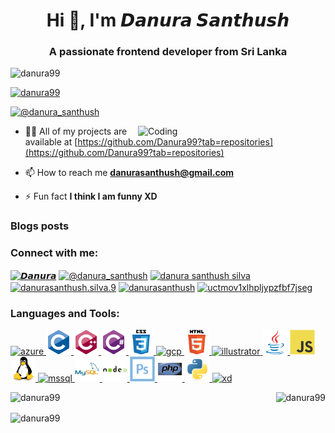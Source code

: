 <h1 align="center">Hi 👋, I'm 𝘿𝙖𝙣𝙪𝙧𝙖 𝙎𝙖𝙣𝙩𝙝𝙪𝙨𝙝</h1>
<h3 align="center">A passionate frontend developer from Sri Lanka</h3>

<p align="left"> <img src="https://komarev.com/ghpvc/?username=danura99&label=Profile%20views&color=0e75b6&style=flat" alt="danura99" /> </p>

<p align="left"> <a href="https://github.com/ryo-ma/github-profile-trophy"><img src="https://github-profile-trophy.vercel.app/?username=danura99" alt="danura99" /></a> </p>

<p align="left"> <a href="https://twitter.com/@danura_santhush" target="blank"><img src="https://img.shields.io/twitter/follow/@danura_santhush?logo=twitter&style=for-the-badge" alt="@danura_santhush" /></a> </p>

<img align="right" alt="Coding" width="300" src="https://user-images.githubusercontent.com/48678280/88862734-4903af80-d201-11ea-968b-9c939d88a37c.gif"/>

- 👨‍💻 All of my projects are available at [https://github.com/Danura99?tab=repositories](https://github.com/Danura99?tab=repositories)

- 📫 How to reach me **danurasanthush@gmail.com**

- ⚡ Fun fact **I think I am funny XD**

### Blogs posts
<!-- BLOG-POST-LIST:START -->
<!-- BLOG-POST-LIST:END -->

<h3 align="left">Connect with me:</h3>
<p align="left">
<a href="https://dev.to/𝘿𝙖𝙣𝙪𝙧𝙖" target="blank"><img align="center" src="https://cdn.jsdelivr.net/npm/simple-icons@3.0.1/icons/dev-dot-to.svg" alt="𝘿𝙖𝙣𝙪𝙧𝙖" height="30" width="40" /></a>
<a href="https://twitter.com/@danura_santhush" target="blank"><img align="center" src="https://raw.githubusercontent.com/rahuldkjain/github-profile-readme-generator/master/src/images/icons/Social/twitter.svg" alt="@danura_santhush" height="30" width="40" /></a>
<a href="https://linkedin.com/in/danura santhush silva" target="blank"><img align="center" src="https://raw.githubusercontent.com/rahuldkjain/github-profile-readme-generator/master/src/images/icons/Social/linked-in-alt.svg" alt="danura santhush silva" height="30" width="40" /></a>
<a href="https://fb.com/danurasanthush.silva.9" target="blank"><img align="center" src="https://raw.githubusercontent.com/rahuldkjain/github-profile-readme-generator/master/src/images/icons/Social/facebook.svg" alt="danurasanthush.silva.9" height="30" width="40" /></a>
<a href="https://instagram.com/danurasanthush" target="blank"><img align="center" src="https://raw.githubusercontent.com/rahuldkjain/github-profile-readme-generator/master/src/images/icons/Social/instagram.svg" alt="danurasanthush" height="30" width="40" /></a>
<a href="https://www.youtube.com/c/uctmov1xlhpljypzfbf7jseg" target="blank"><img align="center" src="https://raw.githubusercontent.com/rahuldkjain/github-profile-readme-generator/master/src/images/icons/Social/youtube.svg" alt="uctmov1xlhpljypzfbf7jseg" height="30" width="40" /></a>
</p>

<h3 align="left">Languages and Tools:</h3>
<p align="left"> <a href="https://azure.microsoft.com/en-in/" target="_blank"> <img src="https://www.vectorlogo.zone/logos/microsoft_azure/microsoft_azure-icon.svg" alt="azure" width="40" height="40"/> </a> <a href="https://www.cprogramming.com/" target="_blank"> <img src="https://raw.githubusercontent.com/devicons/devicon/master/icons/c/c-original.svg" alt="c" width="40" height="40"/> </a> <a href="https://www.w3schools.com/cpp/" target="_blank"> <img src="https://raw.githubusercontent.com/devicons/devicon/master/icons/cplusplus/cplusplus-original.svg" alt="cplusplus" width="40" height="40"/> </a> <a href="https://www.w3schools.com/cs/" target="_blank"> <img src="https://raw.githubusercontent.com/devicons/devicon/master/icons/csharp/csharp-original.svg" alt="csharp" width="40" height="40"/> </a> <a href="https://www.w3schools.com/css/" target="_blank"> <img src="https://raw.githubusercontent.com/devicons/devicon/master/icons/css3/css3-original-wordmark.svg" alt="css3" width="40" height="40"/> </a> <a href="https://cloud.google.com" target="_blank"> <img src="https://www.vectorlogo.zone/logos/google_cloud/google_cloud-icon.svg" alt="gcp" width="40" height="40"/> </a> <a href="https://www.w3.org/html/" target="_blank"> <img src="https://raw.githubusercontent.com/devicons/devicon/master/icons/html5/html5-original-wordmark.svg" alt="html5" width="40" height="40"/> </a> <a href="https://www.adobe.com/in/products/illustrator.html" target="_blank"> <img src="https://www.vectorlogo.zone/logos/adobe_illustrator/adobe_illustrator-icon.svg" alt="illustrator" width="40" height="40"/> </a> <a href="https://www.java.com" target="_blank"> <img src="https://raw.githubusercontent.com/devicons/devicon/master/icons/java/java-original.svg" alt="java" width="40" height="40"/> </a> <a href="https://developer.mozilla.org/en-US/docs/Web/JavaScript" target="_blank"> <img src="https://raw.githubusercontent.com/devicons/devicon/master/icons/javascript/javascript-original.svg" alt="javascript" width="40" height="40"/> </a> <a href="https://www.linux.org/" target="_blank"> <img src="https://raw.githubusercontent.com/devicons/devicon/master/icons/linux/linux-original.svg" alt="linux" width="40" height="40"/> </a> <a href="https://www.microsoft.com/en-us/sql-server" target="_blank"> <img src="https://www.svgrepo.com/show/303229/microsoft-sql-server-logo.svg" alt="mssql" width="40" height="40"/> </a> <a href="https://www.mysql.com/" target="_blank"> <img src="https://raw.githubusercontent.com/devicons/devicon/master/icons/mysql/mysql-original-wordmark.svg" alt="mysql" width="40" height="40"/> </a> <a href="https://nodejs.org" target="_blank"> <img src="https://raw.githubusercontent.com/devicons/devicon/master/icons/nodejs/nodejs-original-wordmark.svg" alt="nodejs" width="40" height="40"/> </a> <a href="https://www.photoshop.com/en" target="_blank"> <img src="https://raw.githubusercontent.com/devicons/devicon/master/icons/photoshop/photoshop-line.svg" alt="photoshop" width="40" height="40"/> </a> <a href="https://www.php.net" target="_blank"> <img src="https://raw.githubusercontent.com/devicons/devicon/master/icons/php/php-original.svg" alt="php" width="40" height="40"/> </a> <a href="https://www.python.org" target="_blank"> <img src="https://raw.githubusercontent.com/devicons/devicon/master/icons/python/python-original.svg" alt="python" width="40" height="40"/> </a> <a href="https://www.adobe.com/products/xd.html" target="_blank"> <img src="https://cdn.worldvectorlogo.com/logos/adobe-xd.svg" alt="xd" width="40" height="40"/> </a> </p>

<p><img align="left" src="https://github-readme-stats.vercel.app/api/top-langs?username=danura99&show_icons=true&locale=en&layout=compact" alt="danura99" /></p>

<p>&nbsp;<img align="right" src="https://github-readme-stats.vercel.app/api?username=danura99&show_icons=true&locale=en" alt="danura99" /></p>

<p><img align="center" src="https://github-readme-streak-stats.herokuapp.com/?user=danura99&" alt="danura99" /></p>
